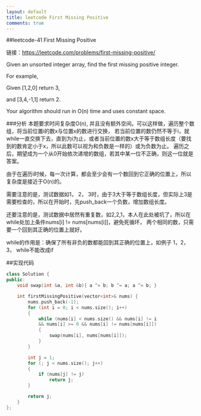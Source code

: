 ```yaml
---
layout: default
title: leetcode First Missing Positive
comments: true
---
```


##leetcode-41 First Missing Positive

链接：https://leetcode.com/problems/first-missing-positive/

Given an unsorted integer array, find the first missing positive integer.

For example,

Given [1,2,0] return 3,

and [3,4,-1,1] return 2.

Your algorithm should run in O(n) time and uses constant space.

###分析
本题要求时间复杂度O(n), 并且没有额外空间。可以这样做，遍历整个数组，将当前位置i的数x与位置x的数进行交换，
若当前位置的数仍然不等于i，就while一直交换下去，直到为i为止，或者当前位置的数x大于等于数组长度（要找到的数肯定小于x，所以此数可以视为和负数是一样的）或为负数为止。
遍历之后，期望成为一个从0开始依次递增的数组，若其中某一位不正确，则这一位就是答案。

由于在遍历i时候，每一次计算，都会至少会有一个数回到它正确的位置上，所以复杂度是接近于O(n)的。

需要注意的是，测试数据如1， 2， 3时，由于3大于等于数组长度，但实际上3是需要检查的，所以在开始时，先push_back一个负数，增加数组长度。

还要注意的是，测试数据中居然有重复数，如2,2,1，本人在此处被坑了，所以在while处加上条件nums[i] != nums[nums[i]]，避免死循环，
两个相同的数，只需要一个回到其正确的位置上就好。

while的作用是：确保了所有非负的数都能回到其正确的位置上，如例子 1，2，3， while不能改成if


##实现代码

```c++
class Solution {
public:
	void swap(int &a, int &b){ a ^= b; b ^= a; a ^= b; }

	int firstMissingPositive(vector<int>& nums) {
		nums.push_back(-1);
		for (int i = 0; i < nums.size(); i++)
		{
			while (nums[i] < nums.size() && nums[i] != i 
			&& nums[i] >= 0 && nums[i] != nums[nums[i]])
			{
				swap(nums[i], nums[nums[i]]);
			}
		}

		int j = 1;
		for (; j < nums.size(); j++)
		{
			if (nums[j] != j)
				return j;
		}

		return j;
	}
};
```



